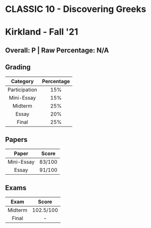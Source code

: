 # CLASSIC 10 - Discovering Greeks

# Kirkland - Fall '21

## Overall: P | Raw Percentage: N/A

## Grading

|   Category    | Percentage |
| :-----------: | :--------: |
| Participation |    15%     |
|  Mini-Essay   |    15%     |
|    Midterm    |    25%     |
|     Essay     |    20%     |
|     Final     |    25%     |

## Papers

|   Paper    | Score  |
| :--------: | :----: |
| Mini-Essay | 83/100 |
|   Essay    | 91/100 |

## Exams

|  Exam   |   Score   |
| :-----: | :-------: |
| Midterm | 102.5/100 |
|  Final  |     -     |
